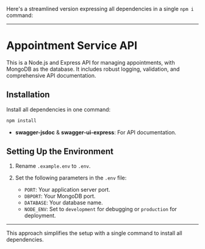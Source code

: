 Here's a streamlined version expressing all dependencies in a single `npm i` command:

---

# Appointment Service API

This is a Node.js and Express API for managing appointments, with MongoDB as the database. It includes robust logging, validation, and comprehensive API documentation.

## Installation

Install all dependencies in one command:

```bash
npm install
```

- **swagger-jsdoc** & **swagger-ui-express**: For API documentation.

## Setting Up the Environment

1. Rename `.example.env` to `.env`.
2. Set the following parameters in the `.env` file:

   - `PORT`: Your application server port.
   - `DBPORT`: Your MongoDB port.
   - `DATABASE`: Your database name.
   - `NODE_ENV`: Set to `development` for debugging or `production` for deployment.

---

This approach simplifies the setup with a single command to install all dependencies.
